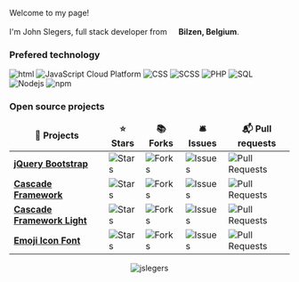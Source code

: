 <p>Welcome to my page! </br></br> I'm John Slegers, full stack developer from <img src="https://cdn-icons-png.flaticon.com/512/299/299783.png" width="13"/> <b>Bilzen, Belgium</b>. </p>
<h3>Prefered technology</h3>
<p>
  <img alt="html" src="https://img.shields.io/badge/-HTML-E34F26?style=flat-square&logo=html5&logoColor=white" />
  <img alt="JavaScript Cloud Platform" src="https://img.shields.io/badge/-JavaScript-F9A03C?style=flat-square&logo=JavaScript&logoColor=white" />
  <img alt="CSS" src="https://img.shields.io/badge/-CSS-1a73e8?style=flat-square&logo=CSS3&logoColor=white" />
  <img alt="SCSS" src="https://img.shields.io/badge/-SCSS-B7178C?style=flat-square&logo=sass&logoColor=white" />
  <img alt="PHP" src="https://img.shields.io/badge/-PHP-764ABC?style=flat-square&logo=PHP&logoColor=white" />
  <img alt="SQL" src="https://img.shields.io/badge/-SQL-007ACC?style=flat-square&logo=mySQL&logoColor=white" />
  <img alt="Nodejs" src="https://img.shields.io/badge/-Nodejs-43853d?style=flat-square&logo=Node.js&logoColor=white" />
  <img alt="npm" src="https://img.shields.io/badge/-NPM-ff0000?style=flat-square&logo=npm&logoColor=white" />
</p>
<h3>Open source projects</h3>
<table>
  <thead align="center">
    <tr border: none;>
      <td><b>🎁 Projects</b></td>
      <td><b>⭐ Stars</b></td>
      <td><b>📚 Forks</b></td>
      <td><b>🛎 Issues</b></td>
      <td><b>📬 Pull requests</b></td>
    </tr>
  </thead>
  <tbody>
    <tr>
      <td><a href="https://github.com/jslegers/jquery-bootstrap"><b>jQuery Bootstrap</b></a></td>
      <td><img alt="Stars" src="https://img.shields.io/github/stars/jslegers/jquery-bootstrap?style=flat-square&labelColor=343b41"/></td>
      <td><img alt="Forks" src="https://img.shields.io/github/forks/jslegers/jquery-bootstrap?style=flat-square&labelColor=343b41"/></td>
      <td><img alt="Issues" src="https://img.shields.io/github/issues/jslegers/jquery-bootstrap?style=flat-square&labelColor=343b41"/></td>
      <td><img alt="Pull Requests" src="https://img.shields.io/github/issues-pr/jslegers/jquery-bootstrap?style=flat-square&labelColor=343b41"/></td>
    </tr>
    <tr>
      <td><a href="https://github.com/jslegers/cascadeframework"><b>Cascade Framework</b></a></td>
      <td><img alt="Stars" src="https://img.shields.io/github/stars/jslegers/cascadeframework?style=flat-square&labelColor=343b41"/></td>
      <td><img alt="Forks" src="https://img.shields.io/github/forks/jslegers/cascadeframework?style=flat-square&labelColor=343b41"/></td>
      <td><img alt="Issues" src="https://img.shields.io/github/issues/jslegers/cascadeframework?style=flat-square&labelColor=343b41"/></td>
      <td><img alt="Pull Requests" src="https://img.shields.io/github/issues-pr/jslegers/cascadeframework?style=flat-square&labelColor=343b41"/></td>
    </tr>
    <tr>
      <td><a href="https://github.com/jslegers/cascadeframeworklight"><b>Cascade Framework Light</b></a></td>
      <td><img alt="Stars" src="https://img.shields.io/github/stars/jslegers/cascadeframeworklight?style=flat-square&labelColor=343b41"/></td>
      <td><img alt="Forks" src="https://img.shields.io/github/forks/jslegers/cascadeframeworklight?style=flat-square&labelColor=343b41"/></td>
      <td><img alt="Issues" src="https://img.shields.io/github/issues/jslegers/cascadeframeworklight?style=flat-square&labelColor=343b41"/></td>
      <td><img alt="Pull Requests" src="https://img.shields.io/github/issues-pr/jslegers/cascadeframeworklight?style=flat-square&labelColor=343b41"/></td>
    </tr>
    <tr>
      <td><a href="https://github.com/jslegers/emoji-icon-font"><b>Emoji Icon Font</b></a></td>
      <td><img alt="Stars" src="https://img.shields.io/github/stars/jslegers/emoji-icon-font?style=flat-square&labelColor=343b41"/></td>
      <td><img alt="Forks" src="https://img.shields.io/github/forks/jslegers/emoji-icon-font?style=flat-square&labelColor=343b41"/></td>
      <td><img alt="Issues" src="https://img.shields.io/github/issues/jslegers/emoji-icon-font?style=flat-square&labelColor=343b41"/></td>
      <td><img alt="Pull Requests" src="https://img.shields.io/github/issues-pr/jslegers/emoji-icon-font?style=flat-square&labelColor=343b41"/></td>
    </tr>
  </tbody>
</table>

<p align="center"> <img src="https://github-readme-stats.vercel.app/api?username=jslegers&show_icons=true&theme=gotham" alt="jslegers" /> </p>
